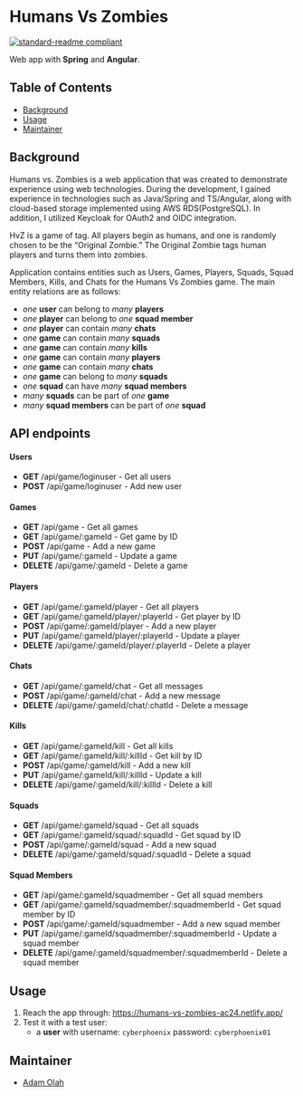 # Humans Vs Zombies

[![standard-readme compliant](https://img.shields.io/badge/readme%20style-standard-brightgreen.svg?style=flat-square)](https://github.com/RichardLitt/standard-readme)

Web app with **Spring** and **Angular**.

## Table of Contents
- [Background](#background)
- [Usage](#usage)
- [Maintainer](#maintainers)

## Background

Humans vs. Zombies is a web application that was created to demonstrate experience using web technologies.
During the development, I gained experience in technologies such as Java/Spring and TS/Angular, along with cloud-based storage implemented using AWS RDS(PostgreSQL).
In addition, I utilized Keycloak for OAuth2 and OIDC integration.

HvZ is a game of tag. All players begin as humans, and one is randomly chosen to be the “Original Zombie.”
The Original Zombie tags human players and turns them into zombies.

Application contains entities such as Users, Games, Players, Squads, Squad Members, Kills, and Chats for the Humans Vs Zombies game.
The main entity relations are as follows:

- _one_ **user** can belong to _many_ **players**
- _one_ **player** can belong to _one_ **squad member**
- _one_ **player** can contain _many_ **chats**
- _one_ **game** can contain _many_ **squads**
- _one_ **game** can contain _many_ **kills**
- _one_ **game** can contain _many_ **players**
- _one_ **game** can contain _many_ **chats**
- _one_ **game** can belong to _many_ **squads**
- _one_ **squad** can have _many_ **squad members**
- _many_ **squads** can be part of _one_ **game**
- _many_ **squad members** can be part of _one_ **squad**

## API endpoints

#### Users

- **GET** /api/game/loginuser - Get all users
- **POST** /api/game/loginuser - Add new user

#### Games

- **GET** /api/game - Get all games
- **GET** /api/game/:gameId - Get game by ID
- **POST** /api/game - Add a new game
- **PUT** /api/game/:gameId - Update a game
- **DELETE** /api/game/:gameId - Delete a game

#### Players

- **GET** /api/game/:gameId/player - Get all players
- **GET** /api/game/:gameId/player/:playerId - Get player by ID
- **POST** /api/game/:gameId/player - Add a new player
- **PUT** /api/game/:gameId/player/:playerId - Update a player
- **DELETE** /api/game/:gameId/player/:playerId - Delete a player

#### Chats

- **GET** /api/game/:gameId/chat - Get all messages
- **POST** /api/game/:gameId/chat - Add a new message
- **DELETE** /api/game/:gameId/chat/:chatId - Delete a message

#### Kills

- **GET** /api/game/:gameId/kill - Get all kills
- **GET** /api/game/:gameId/kill/:killId - Get kill by ID
- **POST** /api/game/:gameId/kill - Add a new kill
- **PUT** /api/game/:gameId/kill/:killId - Update a kill
- **DELETE** /api/game/:gameId/kill/:killId - Delete a kill

#### Squads

- **GET** /api/game/:gameId/squad - Get all squads
- **GET** /api/game/:gameId/squad/:squadId - Get squad by ID
- **POST** /api/game/:gameId/squad - Add a new squad
- **DELETE** /api/game/:gameId/squad/:squadId - Delete a squad

#### Squad Members

- **GET** /api/game/:gameId/squadmember - Get all squad members
- **GET** /api/game/:gameId/squadmember/:squadmemberId - Get squad member by ID
- **POST** /api/game/:gameId/squadmember - Add a new squad member
- **PUT** /api/game/:gameId/squadmember/:squadmemberId - Update a squad member
- **DELETE** /api/game/:gameId/squadmember/:squadmemberId - Delete a squad member

## Usage
1. Reach the app through: https://humans-vs-zombies-ac24.netlify.app/
2. Test it with a test user:
    - a **user** with username: ```cyberphoenix``` password: ```cyberphoenix01```

## Maintainer

- [Adam Olah](https://github.com/olah-adam93)

